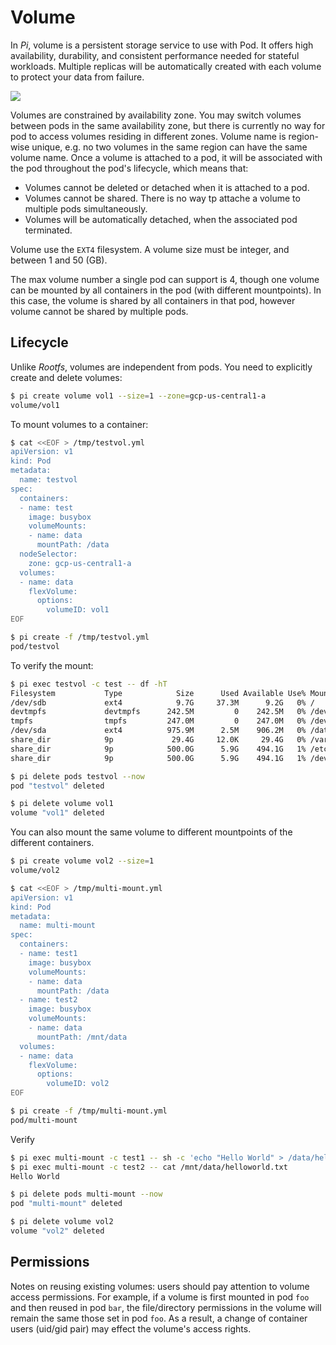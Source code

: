 # Volume

In _Pi_, volume is a persistent storage service to use with Pod. It offers high availability, durability, and consistent performance needed for stateful workloads. Multiple replicas will be automatically created with each volume to protect your data from failure.

![](https://trello-attachments.s3.amazonaws.com/5700ea0da7030dcf7485ed70/5a9946fe778993901468c0e9/3b8092f3df5f47b45c57690998d91c2d/6.png)

Volumes are constrained by availability zone. You may switch volumes between pods in the same availability zone, but there is currently no way for pod to access volumes residing in different zones. Volume name is region-wise unique, e.g. no two volumes in the same region can have the same volume name. Once a volume is attached to a pod, it will be associated with the pod throughout the pod's lifecycle, which means that:

- Volumes cannot be deleted or detached when it is attached to a pod.
-  Volumes cannot be shared. There is no way tp attache a volume to multiple pods simultaneously.
- Volumes will be automatically detached, when the associated pod terminated.

Volume use the `EXT4` filesystem. A volume size must be integer, and between 1 and 50 (GB).

The max volume number a single pod can support is 4, though one volume can be mounted by all containers in the pod (with different mountpoints). In this case, the volume is shared by all containers in that pod, however volume cannot be shared by multiple pods.

Lifecycle
---------------------------

Unlike _Rootfs_, volumes are independent from pods. You need to explicitly create and delete volumes:

```sh
$ pi create volume vol1 --size=1 --zone=gcp-us-central1-a
volume/vol1
```

To mount volumes to a container:

```sh
$ cat <<EOF > /tmp/testvol.yml
apiVersion: v1
kind: Pod
metadata:
  name: testvol
spec:
  containers:
  - name: test
    image: busybox
    volumeMounts:
    - name: data
      mountPath: /data
  nodeSelector:
    zone: gcp-us-central1-a
  volumes:
  - name: data
    flexVolume:
      options:
        volumeID: vol1
EOF

$ pi create -f /tmp/testvol.yml
pod/testvol
```

To verify the mount:

```sh
$ pi exec testvol -c test -- df -hT
Filesystem           Type            Size      Used Available Use% Mounted on
/dev/sdb             ext4            9.7G     37.3M      9.2G   0% /
devtmpfs             devtmpfs      242.5M         0    242.5M   0% /dev
tmpfs                tmpfs         247.0M         0    247.0M   0% /dev/shm
/dev/sda             ext4          975.9M      2.5M    906.2M   0% /data
share_dir            9p             29.4G     12.0K     29.4G   0% /var/run/secrets/kubernetes.io/serviceaccount
share_dir            9p            500.0G      5.9G    494.1G   1% /etc/hosts
share_dir            9p            500.0G      5.9G    494.1G   1% /dev/termination-log

$ pi delete pods testvol --now
pod "testvol" deleted

$ pi delete volume vol1
volume "vol1" deleted
```

You can also mount the same volume to different mountpoints of the different containers.

```sh
$ pi create volume vol2 --size=1
volume/vol2

$ cat <<EOF > /tmp/multi-mount.yml
apiVersion: v1
kind: Pod
metadata:
  name: multi-mount
spec:
  containers:
  - name: test1
    image: busybox
    volumeMounts:
    - name: data
      mountPath: /data
  - name: test2
    image: busybox
    volumeMounts:
    - name: data
      mountPath: /mnt/data
  volumes:
  - name: data
    flexVolume:
      options:
        volumeID: vol2
EOF

$ pi create -f /tmp/multi-mount.yml
pod/multi-mount
```

Verify

```sh
$ pi exec multi-mount -c test1 -- sh -c 'echo "Hello World" > /data/helloworld.txt'
$ pi exec multi-mount -c test2 -- cat /mnt/data/helloworld.txt
Hello World

$ pi delete pods multi-mount --now
pod "multi-mount" deleted

$ pi delete volume vol2
volume "vol2" deleted
```

Permissions
---------------------------

Notes on reusing existing volumes: users should pay attention to volume access permissions. For example, if a volume is first mounted in pod `foo` and then reused in pod `bar`, the file/directory permissions in the volume will remain the same those set in pod `foo`. As a result, a change of container users (uid/gid pair) may effect the volume's access rights.
